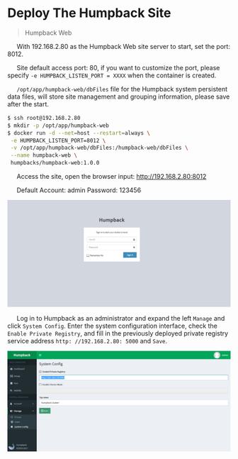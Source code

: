# Deploy The Humpback Site

> Humpback Web    

&ensp;&ensp;&ensp;With 192.168.2.80 as the Humpback Web site server to start, set the port: 8012.

&ensp;&ensp;&ensp;Site default access port: 80, if you want to customize the port, please specify `-e HUMPBACK_LISTEN_PORT = XXXX` when the container is created.   

&ensp;&ensp;&ensp;`/opt/app/humpback-web/dbFiles` file for the Humpback system persistent data files, will store site management and grouping information, please save after the start.

```bash
$ ssh root@192.168.2.80
$ mkdir -p /opt/app/humpback-web
$ docker run -d --net=host --restart=always \
 -e HUMPBACK_LISTEN_PORT=8012 \
 -v /opt/app/humpback-web/dbFiles:/humpback-web/dbFiles \
 --name humpback-web \
 humpbacks/humpback-web:1.0.0
```

&ensp;&ensp;&ensp;Access the site, open the browser input: http://192.168.2.80:8012    

&ensp;&ensp;&ensp;Default Account: admin Password: 123456   

![Humpback Web](_media/humpback-web.png)

&ensp;&ensp;&ensp;Log in to Humpback as an administrator and expand the left `Manage` and click `System Config`. Enter the system configuration interface, check the `Enable Private Registry`, and fill in the previously deployed private registry service address `http: //192.168.2.80: 5000` and `Save`. 

![Humpback Web Registry Bind](_media/humpback-web-registry-bind.png)
